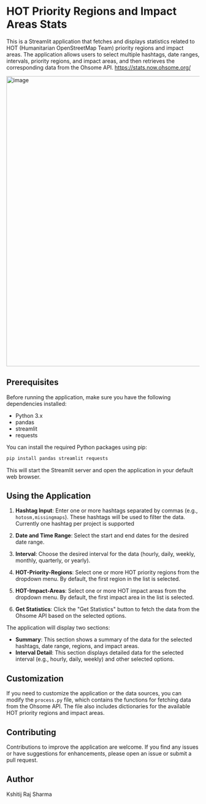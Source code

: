 # HOT Priority Regions and Impact Areas Stats

This is a Streamlit application that fetches and displays statistics related to HOT (Humanitarian OpenStreetMap Team) priority regions and impact areas. The application allows users to select multiple hashtags, date ranges, intervals, priority regions, and impact areas, and then retrieves the corresponding data from the Ohsome API. https://stats.now.ohsome.org/

<img width="756" alt="image" src="https://github.com/kshitijrajsharma/ohsome-now-stats-multiple-hashtags/assets/36752999/b2f114ec-8fe7-443b-b426-e83e4bbea6dc">



## Prerequisites

Before running the application, make sure you have the following dependencies installed:

- Python 3.x
- pandas
- streamlit
- requests

You can install the required Python packages using pip:
```bash
pip install pandas streamlit requests
```
This will start the Streamlit server and open the application in your default web browser.

## Using the Application

1. **Hashtag Input**: Enter one or more hashtags separated by commas (e.g., `hotosm,missingmaps`). These hashtags will be used to filter the data. Currently one hashtag per project is supported

2. **Date and Time Range**: Select the start and end dates for the desired date range.

3. **Interval**: Choose the desired interval for the data (hourly, daily, weekly, monthly, quarterly, or yearly).

4. **HOT-Priority-Regions**: Select one or more HOT priority regions from the dropdown menu. By default, the first region in the list is selected.

5. **HOT-Impact-Areas**: Select one or more HOT impact areas from the dropdown menu. By default, the first impact area in the list is selected.

6. **Get Statistics**: Click the "Get Statistics" button to fetch the data from the Ohsome API based on the selected options.

The application will display two sections:

- **Summary**: This section shows a summary of the data for the selected hashtags, date range, regions, and impact areas.
- **Interval Detail**: This section displays detailed data for the selected interval (e.g., hourly, daily, weekly) and other selected options.

## Customization

If you need to customize the application or the data sources, you can modify the `process.py` file, which contains the functions for fetching data from the Ohsome API. The file also includes dictionaries for the available HOT priority regions and impact areas.

## Contributing

Contributions to improve the application are welcome. If you find any issues or have suggestions for enhancements, please open an issue or submit a pull request.

## Author 
Kshitij Raj Sharma
